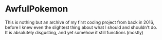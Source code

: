 # AwfulPokemon

This is nothing but an archive of my first coding project from back in 2016, before I knew even the slightest thing about what I should and shouldn't do.
It is absolutely disgusting, and yet somehow it still functions (mostly)
